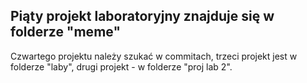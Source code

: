 ## Piąty projekt laboratoryjny znajduje się w folderze "meme"

Czwartego projektu należy szukać w commitach, trzeci projekt jest w folderze "laby", drugi projekt - w folderze "proj lab 2".

